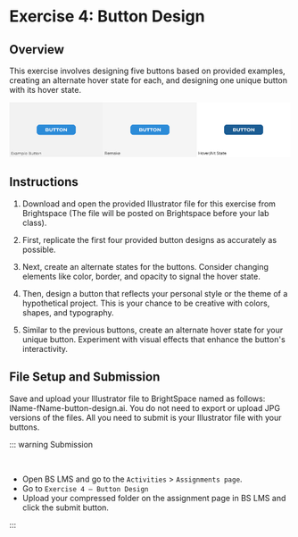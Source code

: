 # Exercise 4: Button Design

## Overview

This exercise involves designing five buttons based on provided examples, creating an alternate hover state for each, and designing one unique button with its hover state.

![Button example](./assets/button-example.jpg)

## Instructions

1. Download and open the provided Illustrator file for this exercise from Brightspace (The file will be posted on Brightspace before your lab class).

2. First, replicate the first four provided button designs as accurately as possible.

3. Next, create an alternate states for the buttons. Consider changing elements like color, border, and opacity to signal the hover state.

4. Then, design a button that reflects your personal style or the theme of a hypothetical project. This is your chance to be creative with colors, shapes, and typography.

5. Similar to the previous buttons, create an alternate hover state for your unique button. Experiment with visual effects that enhance the button's interactivity.

## File Setup and Submission

Save and upload your Illustrator file to BrightSpace named as follows: lName-fName-button-design.ai. You do not need to export or upload JPG versions of the files. All you need to submit is your Illustrator file with your buttons.

::: warning Submission

<br>

- Open BS LMS and go to the `Activities` > `Assignments page`.
- Go to `Exercise 4 — Button Design`
- Upload your compressed folder on the assignment page in BS LMS and click the submit button.

:::

